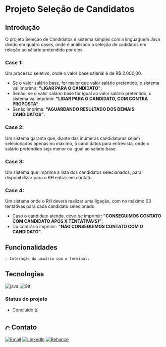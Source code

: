 # Projeto Seleção de Candidatos

## Introdução

O projeto Seleção de Candidatos é sistema simples com a linguaguem Java divido em quatro cases, onde é analisado a seleção de cadidatos em relação ao sálario pretendido por eles.

### Case 1:

Um processo seletivo, onde o valor base salarial é de R$ 2.000,00.

- Se o valor salário base, for maior que valor salário pretentido, o sistema vai imprimir: **"LIGAR PARA O CANDIDATO"**;
- Senão, se o valor salário base for igual ao valor salário pretentido, o sistema vai imprimir: **"LIGAR PARA O CANDIDATO, COM CONTRA PROPOSTA"**;
- Senão imprima: **"AGUARDANDO RESULTADO DOS DEMAIS CANDIDATOS"**.

### Case 2:

Um sistema garanta que, diante das inúmeras candidaturas sejam selecionados apenas no máximo, 5 candidatos para entrevista, onde o salário pretendido seja menor ou igual ao salário base.

### Case 3:

Um sistema que imprima a lista dos candidatos selecionados, para disponibilizar para o RH entrar em contato.

### Case 4:

Um sistama onde o RH deverá realizar uma ligação, com no máximo 03 tentativas para cada candidato selecionado.

- Caso o candidato atenda, deve-se imprimir: **"CONSEGUIMOS CONTATO COM CANDIDATO APÓS X TENTATIVA(S)"**;
- Do contrário imprimir: **"NÃO CONSEGUIMOS CONTATO COM O CANDIDATO"**.

## Funcionalidades

```bash
. Interação do usuário com o terminal.
```

## Tecnologias

![java](https://img.shields.io/badge/java-4F5B93?style=for-the-badge&logo=Java&logoColor=white)
![Git](https://img.shields.io/badge/GIT-E44C30?style=for-the-badge&logo=git&logoColor=white)

### Status do projeto

- Concluído ⏳

## <img alt="Coração Roxo" height="15" src="https://github.com/suuzanemoura/suuzanemoura/assets/104701271/ce158244-38f2-4162-b0a4-24b1cfa66ef8"> Contato

[![Email](https://img.shields.io/badge/-Gmail-EBE2F1?style=for-the-badge&logo=gmail&logoColor=460C68)](mailto:suuzanemoura@gmail.com)
[![LinkedIn](https://img.shields.io/badge/LinkedIn-EBE2F1?style=for-the-badge&logo=linkedin&logoColor=460C68)](https://www.linkedin.com/in/suuzanemoura)
[![Behance](https://img.shields.io/badge/-Behance-EBE2F1?style=for-the-badge&logo=behance&logoColor=460C68)](https://www.behance.net/suzanemoura)
